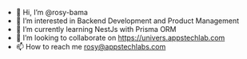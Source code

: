 - 👋 Hi, I’m @rosy-bama
- 👀 I’m interested in Backend Development and Product Management
- 🌱 I’m currently learning NestJs with Prisma ORM
- 💞️ I’m looking to collaborate on https://univers.appstechlab.com
- 📫 How to reach me rosy@appstechlabs.com

<!---
rosy-bama/rosy-bama is a ✨ special ✨ repository because its `README.md` (this file) appears on your GitHub profile.
You can click the Preview link to take a look at your changes.
--->
